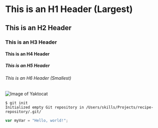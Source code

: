 # This is an H1 Header (Largest)
## This is an H2 Header
### This is an H3 Header
#### This is an H4 Header
##### This is an H5 Header
###### This is an H6 Header (Smallest)
![Image of Yaktocat](https://octodex.github.com/images/yaktocat.png)
```
$ git init
Initialized empty Git repository in /Users/skills/Projects/recipe-repository/.git/
```
``` javascript
var myVar = "Hello, world!";
```

